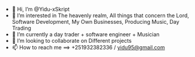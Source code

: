 - 👋 Hi, I’m @Yidu-xSkript
- 👀 I’m interested in The heavenly realm, All things that concern the Lord, Software Development, My Own Businesses, Producing Music, Day Trading
- 🌱 I’m currently a day trader + software engineer + Musician
- 💞️ I’m looking to collaborate on Different projects
- 📫 How to reach me ==> +251932382336 / yidu95@gmail.com
